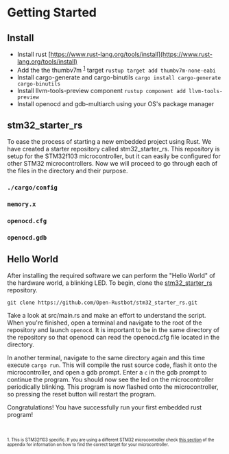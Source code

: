 # Getting Started

## Install 

- Install rust [https://www.rust-lang.org/tools/install](https://www.rust-lang.org/tools/install)
- Add the the thumbv7m <sup>[1](#myfootnote1)</sup> target `rustup target add thumbv7m-none-eabi`
- Install cargo-generate and cargo-binutils `cargo install cargo-generate cargo-binutils`
- Install llvm-tools-preview component `rustup component add llvm-tools-preview`
- Install openocd and gdb-multiarch using your OS's package manager

## stm32_starter_rs

To ease the process of starting a new embedded project using Rust. We have created a starter repository called
stm32_starter_rs. This repository is setup for the STM32f103 microcontroller, but it can easily be configured for other
STM32 microcontrollers. Now we will proceed to go through each of the files in the directory and their purpose.

### `./cargo/config`

### `memory.x`

### `openocd.cfg`

### `openocd.gdb`

## Hello World

After installing the required software we can perform the "Hello World" of the hardware world, a blinking LED.
To begin, clone the [stm32_starter_rs](https://github.com/Open-Rustbot/stm32_starter_rs) repository.

```git clone https://github.com/Open-Rustbot/stm32_starter_rs.git```

Take a look at
src/main.rs and make an effort to understand the script.
When you're finished, open a terminal and navigate to the root of the repository and launch `openocd`.
It is important to be in the same directory of the repository so that openocd can read the openocd.cfg file located in
the directory.

In another terminal, navigate to the same directory again and this time execute `cargo run`.
This will compile the rust source code, flash it onto the microcontroller, and open a gdb prompt. Enter a `c` in the gdb
prompt to continue the program. You should now see the led on the microcontroller periodically blinking.
This program is now flashed onto the microcontroller, so pressing the reset button will restart the program.

Congratulations! You have successfully run your first embedded rust program!

<br>

<sub><sup><a name="myfootnote1">1. </a>
This is STM32f103 specific. If you are using a different STM32 microcontroller check
[this section](./alternative.html#finding-the-correct-target-for-your-microcontroller) of the appendix for
information on how to find the correct target for your microcontroller.
</sup></sub>

